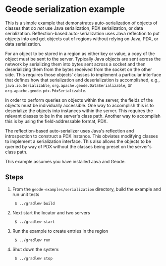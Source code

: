 <!--
Licensed to the Apache Software Foundation (ASF) under one or more
contributor license agreements.  See the NOTICE file distributed with
this work for additional information regarding copyright ownership.
The ASF licenses this file to You under the Apache License, Version 2.0
(the "License"); you may not use this file except in compliance with
the License.  You may obtain a copy of the License at

     http://www.apache.org/licenses/LICENSE-2.0

Unless required by applicable law or agreed to in writing, software
distributed under the License is distributed on an "AS IS" BASIS,
WITHOUT WARRANTIES OR CONDITIONS OF ANY KIND, either express or implied.
See the License for the specific language governing permissions and
limitations under the License.
-->

# Geode serialization example

This is a simple example that demonstrates auto-serialization of objects of classes that do *not*
use Java serialization, PDX serialization, or data serialization. Reflection-based auto-serialization
uses Java reflection to put objects into and get objects out of regions without relying on Java,
PDX, or data serialization.

For an object to be stored in a region as either key or value, a copy of the object must be sent to
the server. Typically Java objects are sent across the network by serializing them into bytes
sent across a socket and then deserializing them from the bytes received from the socket on the
other side. This requires those objects' classes to implement a particular interface that defines
how that serialization and deserialization is accomplished, e.g., `java.io.Serializable`,
`org.apache.geode.DataSerializable`, or `org.apache.geode.pdx.PdxSerializable`.

In order to perform queries on objects within the server, the fields of the objects must be
individually accessible. One way to accomplish this is to deserialize the objects into instances
within the server. This requires the relevant classes to be in the server's class path. Another way
to accomplish this is by using the field-addressable format, PDX.

The reflection-based auto-serializer uses Java's reflection and introspection to construct a PDX
instance. This obviates modifying classes to implement a serialization interface. This also allows
the objects to be queried by way of PDX without the classes being preset on the server's class
path.

This example assumes you have installed Java and Geode.

## Steps

1. From the `geode-examples/serialization` directory, build the example and
   run unit tests

        $ ../gradlew build

2. Next start the locator and two servers

        $ ../gradlew start

3. Run the example to create entries in the region

        $ ../gradlew run

4. Shut down the system:

        $ ../gradlew stop
